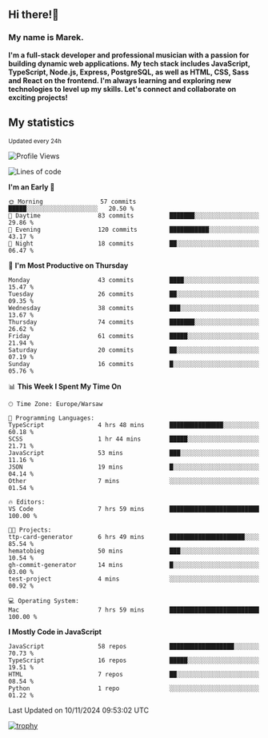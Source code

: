 ## Hi there!👋 ##
### My name is Marek. ###

**I'm a full-stack developer and professional musician with a passion for building dynamic web applications. My tech stack includes JavaScript, TypeScript, Node.js, Express, PostgreSQL, as well as HTML, CSS, Sass and React on the frontend. I'm always learning and exploring new technologies to level up my skills. Let's connect and collaborate on exciting projects!**

## My statistics ##
<sub>Updated every 24h</sub>
<!--START_SECTION:waka-->
![Profile Views](http://img.shields.io/badge/Profile%20Views-0-blue)

![Lines of code](https://img.shields.io/badge/From%20Hello%20World%20I%27ve%20Written-32.4%20thousand%20lines%20of%20code-blue)

**I'm an Early 🐤** 

```text
🌞 Morning                57 commits          █████░░░░░░░░░░░░░░░░░░░░   20.50 % 
🌆 Daytime                83 commits          ███████░░░░░░░░░░░░░░░░░░   29.86 % 
🌃 Evening                120 commits         ███████████░░░░░░░░░░░░░░   43.17 % 
🌙 Night                  18 commits          ██░░░░░░░░░░░░░░░░░░░░░░░   06.47 % 
```
📅 **I'm Most Productive on Thursday** 

```text
Monday                   43 commits          ████░░░░░░░░░░░░░░░░░░░░░   15.47 % 
Tuesday                  26 commits          ██░░░░░░░░░░░░░░░░░░░░░░░   09.35 % 
Wednesday                38 commits          ███░░░░░░░░░░░░░░░░░░░░░░   13.67 % 
Thursday                 74 commits          ███████░░░░░░░░░░░░░░░░░░   26.62 % 
Friday                   61 commits          █████░░░░░░░░░░░░░░░░░░░░   21.94 % 
Saturday                 20 commits          ██░░░░░░░░░░░░░░░░░░░░░░░   07.19 % 
Sunday                   16 commits          █░░░░░░░░░░░░░░░░░░░░░░░░   05.76 % 
```


📊 **This Week I Spent My Time On** 

```text
🕑︎ Time Zone: Europe/Warsaw

💬 Programming Languages: 
TypeScript               4 hrs 48 mins       ███████████████░░░░░░░░░░   60.18 % 
SCSS                     1 hr 44 mins        █████░░░░░░░░░░░░░░░░░░░░   21.71 % 
JavaScript               53 mins             ███░░░░░░░░░░░░░░░░░░░░░░   11.16 % 
JSON                     19 mins             █░░░░░░░░░░░░░░░░░░░░░░░░   04.14 % 
Other                    7 mins              ░░░░░░░░░░░░░░░░░░░░░░░░░   01.54 % 

🔥 Editors: 
VS Code                  7 hrs 59 mins       █████████████████████████   100.00 % 

🐱‍💻 Projects: 
ttp-card-generator       6 hrs 49 mins       █████████████████████░░░░   85.54 % 
hematobieg               50 mins             ███░░░░░░░░░░░░░░░░░░░░░░   10.54 % 
gh-commit-generator      14 mins             █░░░░░░░░░░░░░░░░░░░░░░░░   03.00 % 
test-project             4 mins              ░░░░░░░░░░░░░░░░░░░░░░░░░   00.92 % 

💻 Operating System: 
Mac                      7 hrs 59 mins       █████████████████████████   100.00 % 
```

**I Mostly Code in JavaScript** 

```text
JavaScript               58 repos            ██████████████████░░░░░░░   70.73 % 
TypeScript               16 repos            █████░░░░░░░░░░░░░░░░░░░░   19.51 % 
HTML                     7 repos             ██░░░░░░░░░░░░░░░░░░░░░░░   08.54 % 
Python                   1 repo              ░░░░░░░░░░░░░░░░░░░░░░░░░   01.22 % 
```




 Last Updated on 10/11/2024 09:53:02 UTC
<!--END_SECTION:waka-->
[![trophy](https://github-profile-trophy.vercel.app/?username=ryo-ma&theme=onedark)](https://github.com/ryo-ma/github-profile-trophy)
<!--
**MarekSax/MarekSax** is a ✨ _special_ ✨ repository because its `README.md` (this file) appears on your GitHub profile.

Here are some ideas to get you started:

- 🔭 I’m currently working on ...
- 🌱 I’m currently learning ...
- 👯 I’m looking to collaborate on ...
- 🤔 I’m looking for help with ...
- 💬 Ask me about ...
- 📫 How to reach me: ...
- 😄 Pronouns: ...
- ⚡ Fun fact: ...
-->
